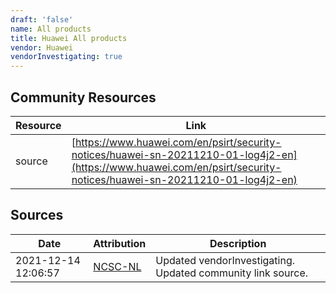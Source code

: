```yaml
---
draft: 'false'
name: All products
title: Huawei All products
vendor: Huawei
vendorInvestigating: true
---
```



## Community Resources
| Resource | Link |
| --- | --- |
| source | [https://www.huawei.com/en/psirt/security-notices/huawei-sn-20211210-01-log4j2-en](https://www.huawei.com/en/psirt/security-notices/huawei-sn-20211210-01-log4j2-en) |


## Sources
| Date | Attribution | Description |
| --- | --- | --- |
| 2021-12-14 12:06:57 | [NCSC-NL](https://github.com/NCSC-NL/log4shell/blob/main/software/README.md) | Updated vendorInvestigating. Updated community link source.  |

